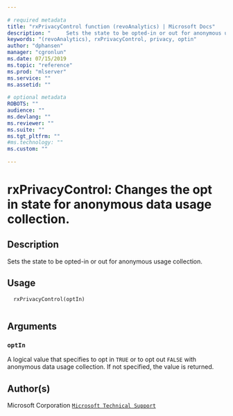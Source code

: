 ```yaml
--- 
 
# required metadata 
title: "rxPrivacyControl function (revoAnalytics) | Microsoft Docs" 
description: "     Sets the state to be opted-in or out for anonymous usage collection. " 
keywords: "(revoAnalytics), rxPrivacyControl, privacy, optin" 
author: "dphansen" 
manager: "cgronlun" 
ms.date: 07/15/2019
ms.topic: "reference" 
ms.prod: "mlserver" 
ms.service: "" 
ms.assetid: "" 
 
# optional metadata 
ROBOTS: "" 
audience: "" 
ms.devlang: "" 
ms.reviewer: "" 
ms.suite: "" 
ms.tgt_pltfrm: "" 
#ms.technology: "" 
ms.custom: "" 
 
--- 
```

 
 
 # rxPrivacyControl: Changes the opt in state for anonymous data usage collection. 
 ## Description
 
Sets the state to be opted-in or out for anonymous usage collection.
 
 
 ## Usage

```   
  rxPrivacyControl(optIn)
 
```
 
 ## Arguments

   
    
 ### `optIn`
 A logical value that specifies to opt in `TRUE` or to opt out `FALSE` with anonymous data usage collection. If not specified, the value is returned. 
  
 
 
 ## Author(s)
 Microsoft Corporation [`Microsoft Technical Support`](https://go.microsoft.com/fwlink/?LinkID=698556&clcid=0x409)
 
 
 
 
